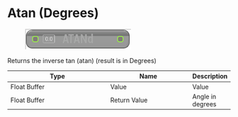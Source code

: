 # Atan (Degrees)

<div align="left" data-full-width="false">

<figure><img src="Atan_(Degrees).png" alt=""><figcaption></figcaption></figure>

</div>

Returns the inverse tan (atan) (result is in Degrees)

<table>
<thead><tr><th width="250">Type</th><th width="200">Name</th><th>Description</th></tr></thead>
<tbody>
<tr><td>Float Buffer</td><td>Value</td><td>Value</td></tr>
<tr><td>Float Buffer</td><td>Return Value</td><td>Angle in degrees</td></tr>
</tbody>
</table>